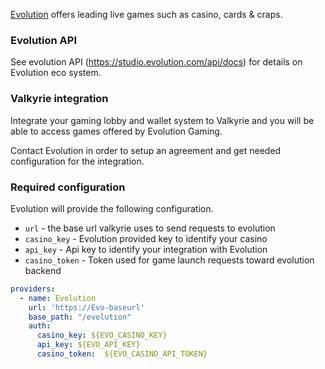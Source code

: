 [Evolution](https://www.evolution.com/) offers leading live games such as casino, cards & craps.

### Evolution API

See evolution API (https://studio.evolution.com/api/docs) for details on Evolution eco system.

### Valkyrie integration

Integrate your gaming lobby and wallet system to Valkyrie and you will be able to access games offered by Evolution Gaming.

Contact Evolution in order to setup an agreement and get needed configuration for the integration.

### Required configuration

Evolution will provide the following configuration.
- `url` - the base url valkyrie uses to send requests to evolution
- `casino_key` - Evolution provided key to identify your casino
- `api_key` - Api key to identify your integration with Evolution
- `casino_token` - Token used for game launch requests toward evolution backend

```yaml
providers:
  - name: Evolution
    url: 'https://Evo-baseurl'
    base_path: "/evolution"
    auth:
      casino_key: ${EVO_CASINO_KEY}
      api_key: ${EVO_API_KEY}
      casino_token:  ${EVO_CASINO_API_TOKEN}
```